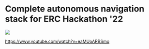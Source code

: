 # Complete autonomous navigation stack for ERC Hackathon '22

![](https://github.com/suchetanrs/erc-hackathon-automation/blob/master/live_map/rosgraph.png)

https://www.youtube.com/watch?v=eaMUoARBSmo
